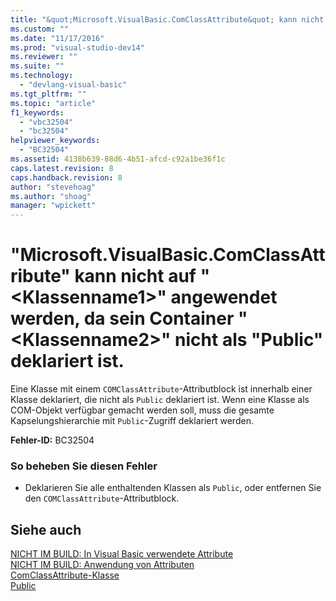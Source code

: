 ```yaml
---
title: "&quot;Microsoft.VisualBasic.ComClassAttribute&quot; kann nicht auf &quot;&lt;Klassenname1&gt;&quot; angewendet werden, da sein Container &quot;&lt;Klassenname2&gt;&quot; nicht als &quot;Public&quot; deklariert ist. | Microsoft Docs"
ms.custom: ""
ms.date: "11/17/2016"
ms.prod: "visual-studio-dev14"
ms.reviewer: ""
ms.suite: ""
ms.technology: 
  - "devlang-visual-basic"
ms.tgt_pltfrm: ""
ms.topic: "article"
f1_keywords: 
  - "vbc32504"
  - "bc32504"
helpviewer_keywords: 
  - "BC32504"
ms.assetid: 4138b639-88d6-4b51-afcd-c92a1be36f1c
caps.latest.revision: 8
caps.handback.revision: 8
author: "stevehoag"
ms.author: "shoag"
manager: "wpickett"
---
```

# &quot;Microsoft.VisualBasic.ComClassAttribute&quot; kann nicht auf &quot;&lt;Klassenname1&gt;&quot; angewendet werden, da sein Container &quot;&lt;Klassenname2&gt;&quot; nicht als &quot;Public&quot; deklariert ist.
Eine Klasse mit einem `COMClassAttribute`\-Attributblock ist innerhalb einer Klasse deklariert, die nicht als `Public` deklariert ist. Wenn eine Klasse als COM\-Objekt verfügbar gemacht werden soll, muss die gesamte Kapselungshierarchie mit `Public`\-Zugriff deklariert werden.  
  
 **Fehler\-ID:** BC32504  
  
### So beheben Sie diesen Fehler  
  
-   Deklarieren Sie alle enthaltenden Klassen als `Public`, oder entfernen Sie den `COMClassAttribute`\-Attributblock.  
  
## Siehe auch  
 [NICHT IM BUILD: In Visual Basic verwendete Attribute](http://msdn.microsoft.com/de-de/22231318-8a40-49af-9245-e0aab723563b)   
 [NICHT IM BUILD: Anwendung von Attributen](http://msdn.microsoft.com/de-de/2b1703ed-4437-49b3-bc0b-568094324f47)   
 [ComClassAttribute\-Klasse](http://msdn.microsoft.com/de-de/5c2f0835-9210-47dc-bc59-5c1769953574)   
 [Public](../../visual-basic/language-reference/modifiers/public.md)